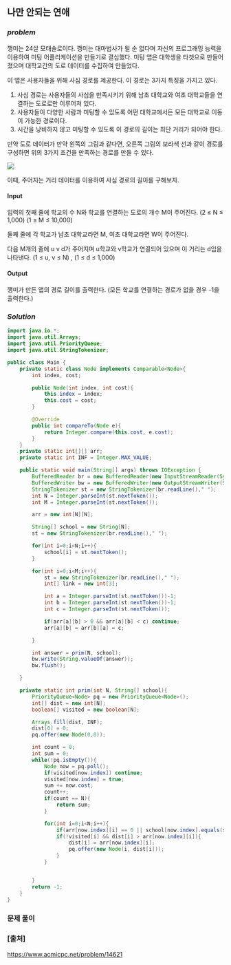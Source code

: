 ## **나만 안되는 연애**


### ***problem***
깽미는 24살 모태솔로이다. 깽미는 대마법사가 될 순 없다며 자신의 프로그래밍 능력을 이용하여 미팅 어플리케이션을 만들기로 결심했다. 미팅 앱은 대학생을 타겟으로 만들어졌으며 대학교간의 도로 데이터를 수집하여 만들었다.

이 앱은 사용자들을 위해 사심 경로를 제공한다. 이 경로는 3가지 특징을 가지고 있다.

1. 사심 경로는 사용자들의 사심을 만족시키기 위해 남초 대학교와 여초 대학교들을 연결하는 도로로만 이루어져 있다.
2. 사용자들이 다양한 사람과 미팅할 수 있도록 어떤 대학교에서든 모든 대학교로 이동이 가능한 경로이다.
3. 시간을 낭비하지 않고 미팅할 수 있도록 이 경로의 길이는 최단 거리가 되어야 한다.

만약 도로 데이터가 만약 왼쪽의 그림과 같다면, 오른쪽 그림의 보라색 선과 같이 경로를 구성하면 위의 3가지 조건을 만족하는 경로를 만들 수 있다.

<p>
    <img src="https://onlinejudgeimages.s3-ap-northeast-1.amazonaws.com/problem/14621/1.png">
</p>

이때, 주어지는 거리 데이터를 이용하여 사심 경로의 길이를 구해보자.

#### **Input**
입력의 첫째 줄에 학교의 수 N와 학교를 연결하는 도로의 개수 M이 주어진다. (2 ≤ N ≤ 1,000) (1 ≤ M ≤ 10,000)

둘째 줄에 각 학교가 남초 대학교라면 M, 여초 대학교라면 W이 주어진다.

다음 M개의 줄에 u v d가 주어지며 u학교와 v학교가 연결되어 있으며 이 거리는 d임을 나타낸다. (1 ≤ u, v ≤ N) , (1 ≤ d ≤ 1,000)

#### **Output**
깽미가 만든 앱의 경로 길이를 출력한다. (모든 학교를 연결하는 경로가 없을 경우 -1을 출력한다.)

### ***Solution***
``` java
import java.io.*;
import java.util.Arrays;
import java.util.PriorityQueue;
import java.util.StringTokenizer;

public class Main {
    private static class Node implements Comparable<Node>{
        int index, cost;

        public Node(int index, int cost){
            this.index = index;
            this.cost = cost;
        }

        @Override
        public int compareTo(Node e){
            return Integer.compare(this.cost, e.cost);
        }
    }
    private static int[][] arr;
    private static int INF = Integer.MAX_VALUE;

    public static void main(String[] args) throws IOException {
        BufferedReader br = new BufferedReader(new InputStreamReader(System.in));
        BufferedWriter bw = new BufferedWriter(new OutputStreamWriter(System.out));
        StringTokenizer st = new StringTokenizer(br.readLine()," ");
        int N = Integer.parseInt(st.nextToken());
        int M = Integer.parseInt(st.nextToken());

        arr = new int[N][N];

        String[] school = new String[N];
        st = new StringTokenizer(br.readLine()," ");

        for(int i=0;i<N;i++){
            school[i] = st.nextToken();
        }

        for(int i=0;i<M;i++){
            st = new StringTokenizer(br.readLine()," ");
            int[] link = new int[3];

            int a = Integer.parseInt(st.nextToken())-1;
            int b = Integer.parseInt(st.nextToken())-1;
            int c = Integer.parseInt(st.nextToken());

            if(arr[a][b] > 0 && arr[a][b] < c) continue;
            arr[a][b] = arr[b][a] = c;

        }

        int answer = prim(N, school);
        bw.write(String.valueOf(answer));
        bw.flush();

    }

    private static int prim(int N, String[] school){
        PriorityQueue<Node> pq = new PriorityQueue<Node>();
        int[] dist = new int[N];
        boolean[] visited = new boolean[N];

        Arrays.fill(dist, INF);
        dist[0] = 0;
        pq.offer(new Node(0,0));

        int count = 0;
        int sum = 0;
        while(!pq.isEmpty()){
            Node now = pq.poll();
            if(visited[now.index]) continue;
            visited[now.index] = true;
            sum += now.cost;
            count++;
            if(count == N){
                return sum;
            }

            for(int i=0;i<N;i++){
                if(arr[now.index][i] == 0 || school[now.index].equals(school[i])) continue;
                if(!visited[i] && dist[i] > arr[now.index][i]){
                    dist[i] = arr[now.index][i];
                    pq.offer(new Node(i, dist[i]));
                }
            }


        }
        return -1;
    }
}
```
### **문제 풀이**


### **[출처]**
https://www.acmicpc.net/problem/14621